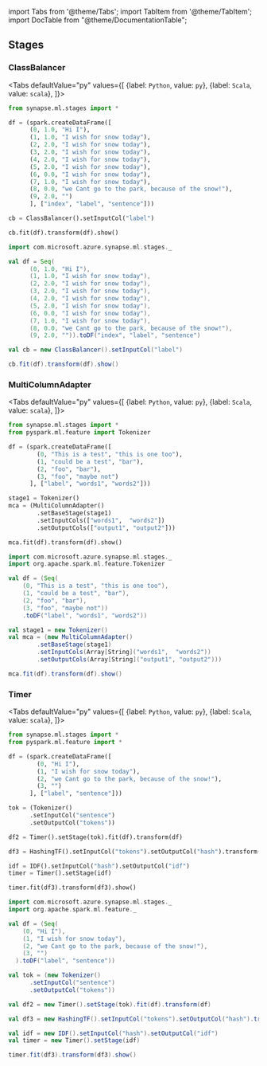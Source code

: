 import Tabs from '@theme/Tabs';
import TabItem from '@theme/TabItem';
import DocTable from "@theme/DocumentationTable";




## Stages

### ClassBalancer

<Tabs
defaultValue="py"
values={[
{label: `Python`, value: `py`},
{label: `Scala`, value: `scala`},
]}>
<TabItem value="py">

<!--pytest-codeblocks:cont-->

```python
from synapse.ml.stages import *

df = (spark.createDataFrame([
      (0, 1.0, "Hi I"),
      (1, 1.0, "I wish for snow today"),
      (2, 2.0, "I wish for snow today"),
      (3, 2.0, "I wish for snow today"),
      (4, 2.0, "I wish for snow today"),
      (5, 2.0, "I wish for snow today"),
      (6, 0.0, "I wish for snow today"),
      (7, 1.0, "I wish for snow today"),
      (8, 0.0, "we Cant go to the park, because of the snow!"),
      (9, 2.0, "")
      ], ["index", "label", "sentence"]))

cb = ClassBalancer().setInputCol("label")

cb.fit(df).transform(df).show()
```

</TabItem>
<TabItem value="scala">

```scala
import com.microsoft.azure.synapse.ml.stages._

val df = Seq(
      (0, 1.0, "Hi I"),
      (1, 1.0, "I wish for snow today"),
      (2, 2.0, "I wish for snow today"),
      (3, 2.0, "I wish for snow today"),
      (4, 2.0, "I wish for snow today"),
      (5, 2.0, "I wish for snow today"),
      (6, 0.0, "I wish for snow today"),
      (7, 1.0, "I wish for snow today"),
      (8, 0.0, "we Cant go to the park, because of the snow!"),
      (9, 2.0, "")).toDF("index", "label", "sentence")

val cb = new ClassBalancer().setInputCol("label")

cb.fit(df).transform(df).show()
```

</TabItem>
</Tabs>

<DocTable className="ClassBalancer"
py="synapse.ml.stages.html#module-synapse.ml.stages.ClassBalancer"
scala="com/microsoft/azure/synapse/ml/stages/ClassBalancer.html"
csharp="classSynapse_1_1ML_1_1Stages_1_1ClassBalancer.html"
sourceLink="https://github.com/microsoft/SynapseML/blob/master/core/src/main/scala/com/microsoft/azure/synapse/ml/stages/ClassBalancer.scala" />


### MultiColumnAdapter

<Tabs
defaultValue="py"
values={[
{label: `Python`, value: `py`},
{label: `Scala`, value: `scala`},
]}>
<TabItem value="py">




<!--pytest-codeblocks:cont-->

```python
from synapse.ml.stages import *
from pyspark.ml.feature import Tokenizer

df = (spark.createDataFrame([
        (0, "This is a test", "this is one too"),
        (1, "could be a test", "bar"),
        (2, "foo", "bar"),
        (3, "foo", "maybe not")
      ], ["label", "words1", "words2"]))

stage1 = Tokenizer()
mca = (MultiColumnAdapter()
        .setBaseStage(stage1)
        .setInputCols(["words1",  "words2"])
        .setOutputCols(["output1", "output2"]))

mca.fit(df).transform(df).show()
```

</TabItem>
<TabItem value="scala">

```scala
import com.microsoft.azure.synapse.ml.stages._
import org.apache.spark.ml.feature.Tokenizer

val df = (Seq(
    (0, "This is a test", "this is one too"),
    (1, "could be a test", "bar"),
    (2, "foo", "bar"),
    (3, "foo", "maybe not"))
    .toDF("label", "words1", "words2"))

val stage1 = new Tokenizer()
val mca = (new MultiColumnAdapter()
        .setBaseStage(stage1)
        .setInputCols(Array[String]("words1",  "words2"))
        .setOutputCols(Array[String]("output1", "output2")))

mca.fit(df).transform(df).show()
```

</TabItem>
</Tabs>

<DocTable className="MultiColumnAdapter"
py="synapse.ml.stages.html#module-synapse.ml.stages.MultiColumnAdapter"
scala="com/microsoft/azure/synapse/ml/stages/MultiColumnAdapter.html"
csharp="classSynapse_1_1ML_1_1Stages_1_1MultiColumnAdapter.html"
sourceLink="https://github.com/microsoft/SynapseML/blob/master/core/src/main/scala/com/microsoft/azure/synapse/ml/stages/MultiColumnAdapter.scala" />


### Timer

<Tabs
defaultValue="py"
values={[
{label: `Python`, value: `py`},
{label: `Scala`, value: `scala`},
]}>
<TabItem value="py">




<!--pytest-codeblocks:cont-->

```python
from synapse.ml.stages import *
from pyspark.ml.feature import *

df = (spark.createDataFrame([
        (0, "Hi I"),
        (1, "I wish for snow today"),
        (2, "we Cant go to the park, because of the snow!"),
        (3, "")
      ], ["label", "sentence"]))

tok = (Tokenizer()
      .setInputCol("sentence")
      .setOutputCol("tokens"))

df2 = Timer().setStage(tok).fit(df).transform(df)

df3 = HashingTF().setInputCol("tokens").setOutputCol("hash").transform(df2)

idf = IDF().setInputCol("hash").setOutputCol("idf")
timer = Timer().setStage(idf)

timer.fit(df3).transform(df3).show()
```

</TabItem>
<TabItem value="scala">

```scala
import com.microsoft.azure.synapse.ml.stages._
import org.apache.spark.ml.feature._

val df = (Seq(
    (0, "Hi I"),
    (1, "I wish for snow today"),
    (2, "we Cant go to the park, because of the snow!"),
    (3, "")
  ).toDF("label", "sentence"))

val tok = (new Tokenizer()
      .setInputCol("sentence")
      .setOutputCol("tokens"))

val df2 = new Timer().setStage(tok).fit(df).transform(df)

val df3 = new HashingTF().setInputCol("tokens").setOutputCol("hash").transform(df2)

val idf = new IDF().setInputCol("hash").setOutputCol("idf")
val timer = new Timer().setStage(idf)

timer.fit(df3).transform(df3).show()
```

</TabItem>
</Tabs>

<DocTable className="Timer"
py="synapse.ml.stages.html#module-synapse.ml.stages.Timer"
scala="com/microsoft/azure/synapse/ml/stages/Timer.html"
csharp="classSynapse_1_1ML_1_1Stages_1_1Timer.html"
sourceLink="https://github.com/microsoft/SynapseML/blob/master/core/src/main/scala/com/microsoft/azure/synapse/ml/stages/Timer.scala" />
